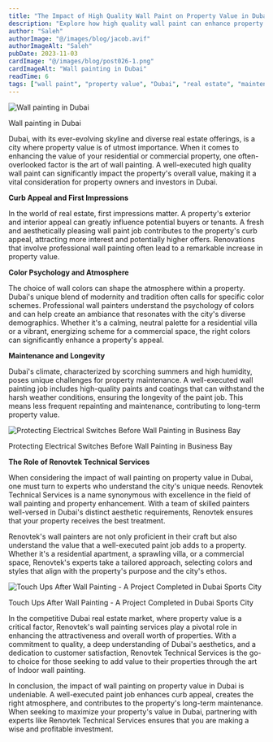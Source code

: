 ```yaml
---
title: "The Impact of High Quality Wall Paint on Property Value in Dubai"
description: "Explore how high quality wall paint can enhance property value in Dubai, with insights on color psychology, maintenance, and professional services."
author: "Saleh"
authorImage: "@/images/blog/jacob.avif"
authorImageAlt: "Saleh"
pubDate: 2023-11-03
cardImage: "@/images/blog/post026-1.png"
cardImageAlt: "Wall painting in Dubai"
readTime: 6
tags: ["wall paint", "property value", "Dubai", "real estate", "maintenance"]
---
```


![Wall painting in Dubai](@/images/blog/post026-1.png "Wall painting in Dubai")

Wall painting in Dubai

Dubai, with its ever-evolving skyline and diverse real estate offerings, is a city where property value is of utmost importance. When it comes to enhancing the value of your residential or commercial property, one often-overlooked factor is the art of wall painting. A well-executed high quality wall paint can significantly impact the property's overall value, making it a vital consideration for property owners and investors in Dubai.

**Curb Appeal and First Impressions**

In the world of real estate, first impressions matter. A property's exterior and interior appeal can greatly influence potential buyers or tenants. A fresh and aesthetically pleasing wall paint job contributes to the property's curb appeal, attracting more interest and potentially higher offers. Renovations that involve professional wall painting often lead to a remarkable increase in property value.

**Color Psychology and Atmosphere**

The choice of wall colors can shape the atmosphere within a property. Dubai's unique blend of modernity and tradition often calls for specific color schemes. Professional wall painters understand the psychology of colors and can help create an ambiance that resonates with the city's diverse demographics. Whether it's a calming, neutral palette for a residential villa or a vibrant, energizing scheme for a commercial space, the right colors can significantly enhance a property's appeal.

**Maintenance and Longevity**

Dubai's climate, characterized by scorching summers and high humidity, poses unique challenges for property maintenance. A well-executed wall painting job includes high-quality paints and coatings that can withstand the harsh weather conditions, ensuring the longevity of the paint job. This means less frequent repainting and maintenance, contributing to long-term property value.

  

![Protecting Electrical Switches Before Wall Painting in Business Bay](https://img1.wsimg.com/isteam/ip/c49a412a-7d5c-4c86-b371-17b58bdd84ac/DSC_0112.JPG/:/rs=w:1280 "Protecting Electrical Switches Before Wall Painting in Business Bay")

Protecting Electrical Switches Before Wall Painting in Business Bay

**The Role of Renovtek Technical Services**

When considering the impact of wall painting on property value in Dubai, one must turn to experts who understand the city's unique needs. Renovtek Technical Services is a name synonymous with excellence in the field of wall painting and property enhancement. With a team of skilled painters well-versed in Dubai's distinct aesthetic requirements, Renovtek ensures that your property receives the best treatment.

Renovtek's wall painters are not only proficient in their craft but also understand the value that a well-executed paint job adds to a property. Whether it's a residential apartment, a sprawling villa, or a commercial space, Renovtek's experts take a tailored approach, selecting colors and styles that align with the property's purpose and the city's ethos.

![Touch Ups After Wall Painting - A Project Completed in Dubai Sports City](https://img1.wsimg.com/isteam/ip/c49a412a-7d5c-4c86-b371-17b58bdd84ac/DSC_0008.jpg/:/rs=w:1280 "Touch Ups After Wall Painting - A Project Completed in Dubai Sports City")

Touch Ups After Wall Painting - A Project Completed in Dubai Sports City

In the competitive Dubai real estate market, where property value is a critical factor, Renovtek's wall painting services play a pivotal role in enhancing the attractiveness and overall worth of properties. With a commitment to quality, a deep understanding of Dubai's aesthetics, and a dedication to customer satisfaction, Renovtek Technical Services is the go-to choice for those seeking to add value to their properties through the art of Indoor wall painting.

In conclusion, the impact of wall painting on property value in Dubai is undeniable. A well-executed paint job enhances curb appeal, creates the right atmosphere, and contributes to the property's long-term maintenance. When seeking to maximize your property's value in Dubai, partnering with experts like Renovtek Technical Services ensures that you are making a wise and profitable investment.